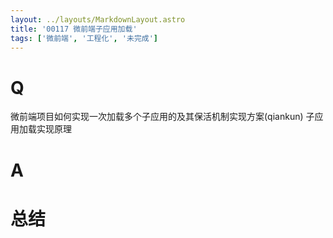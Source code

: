 ```yaml
---
layout: ../layouts/MarkdownLayout.astro
title: '00117 微前端子应用加载'
tags: ['微前端', '工程化', '未完成']
---
```


# Q

微前端项目如何实现一次加载多个子应用的及其保活机制实现方案(qiankun)
子应用加载实现原理

# A



# 总结



<script>
  function func() {

  }
  
</script>